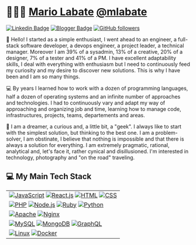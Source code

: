 # 👨🏻‍💻 [Mario Labate](https://github.com/mlabate) [@mlabate](https://github.com/mlabate)

[![Linkedin Badge](https://img.shields.io/badge/-Mario%20Labate-blue?style=social&logo=Linkedin&logoColor=blue&link=https://www.linkedin.com/in/mlabate/)](https://www.linkedin.com/in/mlabate/) 
[![Blogger Badge](https://img.shields.io/badge/-TheWrongThinkingDude-f57c00?style=social&logo=Blogger&logoColor=f57c00&link=https://thewrongthinkingdude.blogspot.com/)](https://thewrongthinkingdude.blogspot.com/) 
[![GitHub followers](https://img.shields.io/github/followers/mlabate?label=Follow&style=social)](https://github.com/mlabate/?tab=follow) 

:wave: Hello! I started as a simple enthusiast, I went ahead to an engineer, a full-stack software developer, a devops engineer, a project leader, a technical manager. Moreover I am 39% of a sysadmin, 13% of a creative, 20% of a designer, 7% of a tester and 41% of a PM.
I have excellent adaptability skills, I deal with everything with enthusiasm but I need to continuously feed my curiosity and my desire to discover new solutions. This is why I have been and I am so many things.

💻 By years I learned how to work with a dozen of programming languages, half a dozen of operating systems and an infinite number of approaches and technologies. I had to continuously vary and adapt my way of approaching and organizing job and time, learning how to manage code, infrastructures, projects, teams, departements and areas.

👀 I am a dreamer, a curious and, a little bit, a "geek". I always like to start with the simplest solution, but thinking to the best one.
I am a problem-solver, I am obstinate, I believe that nothing is impossible and that there is always a solution for everything.
I am extremely pragmatic, rational, analytical and, let's face it, rather cynical and disillusioned.
I'm interested in technology, photography and "on the road" traveling.

## 💻 My Main Tech Stack

<!-- START OF PROFILE STACK, DO NOT REMOVE -->
| |
|-|
| [![JavaScript](https://img.shields.io/static/v1?label=&message=JavaScript&color=F1E05A&logo=javascript&logoColor=FFFFFF)](https://developer.mozilla.org/en-US/docs/Web/JavaScript) [![React.js](https://img.shields.io/static/v1?label=&message=React.js&color=61dafb&logo=react&logoColor=FFFFFF)](https://reactjs.org/) [![HTML](https://img.shields.io/static/v1?label=&message=HTML&color=ff751a&logo=HTML5&logoColor=FFFFFF)](https://developer.mozilla.org/en-US/docs/Web/Guide/HTML/HTML5) [![CSS](https://img.shields.io/static/v1?label=&message=CSS&color=1e90ff&logo=css3&logoColor=FFFFFF)](https://developer.mozilla.org/en-US/docs/Web/CSS) |
| [![PHP](https://img.shields.io/static/v1?label=&message=PHP&color=8892bf&logo=php&logoColor=FFFFFF)](https://www.php.net/) [![Node.js](https://img.shields.io/static/v1?label=&message=Node.js&color=47d147&logo=node.js&logoColor=FFFFFF)](https://nodejs.org/) [![Ruby](https://img.shields.io/static/v1?label=&message=Ruby&color=CC342D&logo=ruby&logoColor=FFFFFF)](https://www.ruby-lang.org/) [![Python](https://img.shields.io/static/v1?label=&message=Python&color=ffd343&logo=python&logoColor=000000)](https://www.ruby-lang.org/) |
| [![Apache](https://img.shields.io/static/v1?label=&message=Apache&color=d22129&logo=apache&logoColor=FFFFFF)](https://apache.org/) [![Nginx](https://img.shields.io/static/v1?label=&message=Nginx&color=009900&logo=nginx&logoColor=FFFFFF)](https://nginx.org/) |
| [![MySQL](https://img.shields.io/static/v1?label=&message=MySQL&color=00758f&logo=mysql&logoColor=FFFFFF)](https://www.mysql.com/) [![MongoDB](https://img.shields.io/static/v1?label=&message=MongoDB&color=116149&logo=mongodb&logoColor=FFFFFF)](https://www.mongodb.com/) [![GraphQL](https://img.shields.io/static/v1?label=&message=GraphQL&color=e00097&logo=graphql&logoColor=FFFFFF)](https://graphql.org/) |
| [![Linux](https://img.shields.io/static/v1?label=&message=Linux&color=000000&logo=linux&logoColor=FFFFFF)](https://www.linux.org/) [![Docker](https://img.shields.io/static/v1?label=&message=Docker&color=2c99eb&logo=docker&logoColor=FFFFFF)](https://www.docker.com/) |
<!-- END OF PROFILE STACK, DO NOT REMOVE -->
